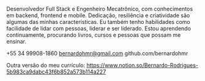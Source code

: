 Desenvolvedor Full Stack e Engenheiro Mecatrônico, com conhecimentos em backend, frontend e mobile. Dedicação, resiliência e criatividade são algumas das minhas características. Eu também tenho habilidades como facilidade de lidar com pessoas, liderar e ser liderado. Estou aprendendo continuamente, procurando livros, cursos e pessoas que possam me ensinar.

+55 34 99908-1860
bernardohmr@gmail.com
github.com/bernardohmr

Outra versão do meu currículo:
https://www.notion.so/Bernardo-Rodrigues-5b983ca9dabc43f6b852a573b114a227 
